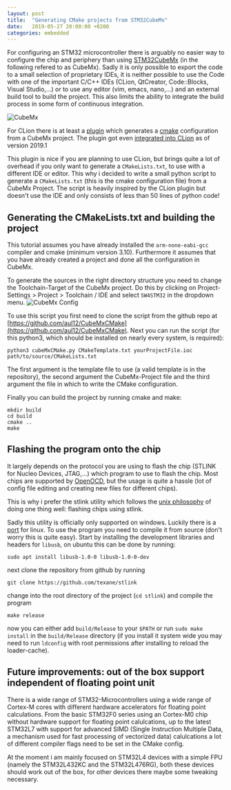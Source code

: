 ```yaml
---
layout: post
title:  "Generating CMake projects from STM32CubeMx"
date:   2019-05-27 20:00:00 +0200
categories: embedded
---
```


For configuring an STM32 microcontroller there is arguably no easier way to configure the chip and periphery than using [STM32CubeMx](https://www.st.com/en/development-tools/stm32cubemx.html) (in the following refered to as CubeMx). Sadly it is only possible to export the code to a small selection of proprietary IDEs, it is neither possible to use the Code with one of the important C/C++ IDEs (CLion, QtCreator, Code::Blocks, Visual Studio,...) or to use any editor (vim, emacs, nano,...) and an external build tool to build the project. This also limits the ability to integrate the build process in some form of continuous integration.

![CubeMx](../../../../../assets/img/cubemx-cmake/cubemx.png)

For CLion there is at least a [plugin](https://blog.jetbrains.com/clion/2016/06/clion-for-embedded-development/) which generates a [cmake](https://cmake.org/) configuration from a CubeMx project. The plugin got even [integrated into CLion](https://blog.jetbrains.com/clion/2019/02/clion-2019-1-eap-clion-for-embedded-development-part-iii/) as of version 2019.1

This plugin is nice if you are planning to use CLion, but brings quite a lot of overhead if you only want to generate a `CMakeLists.txt`, to use with a different IDE or editor. This why i decided to write a small python script to generate a `CMakeLists.txt` (this is the cmake configuration file) from a CubeMx Project. The script is heavily inspired by the CLion plugin but doesn't use the IDE and only consists of less than 50 lines of python code!

## Generating the CMakeLists.txt and building the project
This tutorial assumes you have already installed the `arm-none-eabi-gcc` compiler and cmake (minimum version 3.10). Furthermore it assumes that you have already created a project and done all the configuration in CubeMx.

To generate the sources in the right directory structure you need to change the Toolchain-Target of the CubeMx project. Do this by clicking on Project-Settings > Project > Toolchain / IDE and select `SW4STM32` in the dropdown menu.
![CubeMx Config](../../../../../assets/img/cubemx-cmake/cubemx_config.png)

To use this script you first need to clone the script from the github repo at [https://github.com/aul12/CubeMxCMake](https://github.com/aul12/CubeMxCMake).
Next you can run the script (for this python3, which should be installed on nearly every system, is required):
```
python3 cubeMxCMake.py CMakeTemplate.txt yourProjectFile.ioc path/to/source/CMakeLists.txt
```
The first argument is the template file to use (a valid template is in the repository), the second argument the CubeMx-Project file and the third argument the file in which to write the CMake configuration.

Finally you can build the project by running cmake and make:
```
mkdir build
cd build
cmake ..
make
```
## Flashing the program onto the chip
It largely depends on the protocol you are using to flash the chip (STLINK for Nucleo Devices, JTAG,...) which program to use to flash the chip.
Most chips are supported by [OpenOCD](http://openocd.org/), but the usage is quite a hassle (lot of config file editing and creating new files for different chips).

This is why i prefer the stlink utility which follows the [unix philosophy](https://en.wikipedia.org/wiki/Unix_philosophy) of doing one thing well: flashing chips using stlink.

Sadly this utility is officially only supported on windows. Luckily there is a [port](https://github.com/texane/stlink) for linux.
To use the program you need to compile it from source (don't worry this is quite easy). Start by installing the development libraries and headers for `libusb`,
on ubuntu this can be done by running:
```
sudo apt install libusb-1.0-0 libusb-1.0-0-dev
```
next clone the repository from github by running
```
git clone https://github.com/texane/stlink
```
change into the root directory of the project (`cd stlink`) and compile the program
```
make release
```
now you can either add `build/Release` to your `$PATH` or run `sudo make install` in the `build/Release` directory (if you install it system wide you may need to run `ldconfig` with root permissions after installing to reload the loader-cache).

## Future improvements: out of the box support independent of floating point unit
There is a wide range of STM32-Microcontrollers using a wide range of Cortex-M cores with different hardware accelerators for floating point calculations.
From the basic STM32F0 series using an Cortex-M0 chip without hardware support for floating point calulcations, up to the latest STM32L7 with support for advanced SIMD (Single Instruction Multiple Data, a mechanism used for fast processing of vectorized data) calulcations a lot of different compiler flags need to be set in the CMake config.

At the moment i am mainly focused on STM32L4 devices with a simple FPU (namely the STM32L432KC and the STM32L476RG), both these devices should work out of the box, for other devices there maybe some tweaking necessary.
